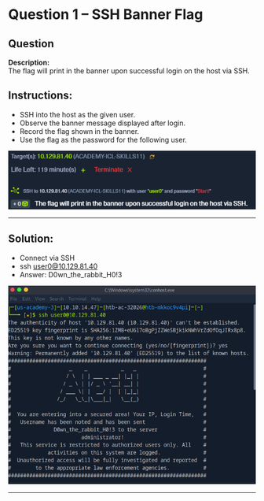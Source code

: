 # Question 1 – SSH Banner Flag

## Question
**Description:**  
The flag will print in the banner upon successful login on the host via SSH.

## Instructions:
- SSH into the host as the given user.
- Observe the banner message displayed after login.
- Record the flag shown in the banner.
- Use the flag as the password for the following user.

![image alt](https://github.com/azrifadly/htb-intro-to-win-cmd-line/blob/76805f020c6bc9d3bd1e80a14b0cbe5fc64e9de7/screenshots/question1-screenshot.png)

---

## Solution:
-  Connect via SSH
-  ssh user0@10.129.81.40
-  Answer: D0wn_the_rabbit_H0!3

![image alt](https://github.com/azrifadly/htb-intro-to-win-cmd-line/blob/1152d77a5952def2f8dd171089697fdaf1611d03/screenshots/question1-solution.png)

---
